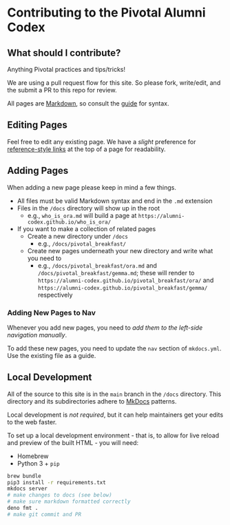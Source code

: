 [mkd]: https://www.mkdocs.org/
[slk]: https://pivotal.fun/
[md]: https://www.markdownguide.org/
[mdr]: https://www.markdownguide.org/basic-syntax/#reference-style-links

# Contributing to the Pivotal Alumni Codex

## What should I contribute?

Anything Pivotal practices and tips/tricks!

We are using a pull request flow for this site. So please fork, write/edit, and the submit a PR to this repo for review.

All pages are [Markdown][md], so consult the [guide][md] for syntax.

## Editing Pages

Feel free to edit any existing page. We have a _slight_ preference for [reference-style links][mdr] at the top of a page for readability.

## Adding Pages

When adding a new page please keep in mind a few things.

- All files must be valid Markdown syntax and end in the `.md` extension
- Files in the `/docs` directory will show up in the root
  - e.g., `who_is_ora.md` will build a page at `https://alumni-codex.github.io/who_is_ora/`
- If you want to make a collection of related pages
  - Create a new directory under `/docs`
    - e.g., `/docs/pivotal_breakfast/`
  - Create new pages underneath your new directory and write what you need to
    - e.g., `/docs/pivotal_breakfast/ora.md` and `/docs/pivotal_breakfast/gemma.md`; these will render to `https://alumni-codex.github.io/pivotal_breakfast/ora/` and `https://alumni-codex.github.io/pivotal_breakfast/gemma/` respectively

### Adding New Pages to Nav

Whenever you add new pages, you need to _add them to the left-side navigation manually_. 

To add these new pages, you need to update the `nav` section of `mkdocs.yml`. Use the existing file as a guide.

## Local Development

All of the source to this site is in the `main` branch in the `/docs` directory. This directory and its subdirectories adhere to [MkDocs][mkd] patterns.

Local development is _not required_, but it can help maintainers get your edits to the web faster.

To set up a local development environment - that is, to allow for live reload and preview of the built HTML - you will need:

- Homebrew
- Python 3 + `pip`

```bash
brew bundle
pip3 install -r requirements.txt
mkdocs server
# make changes to docs (see below)
# make sure markdown formatted correctly
deno fmt .
# make git commit and PR
```